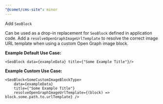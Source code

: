 ```yaml
---
"@comet/cms-site": minor
---
```


Add `SeoBlock`

Can be used as a  drop-in replacement for `SeoBlock` defined in application code. Add a `resolveOpenGraphImageUrlTemplate` to resolve the correct image URL template when using a custom Open Graph image block.

**Example Default Use Case:**
```tsx
<SeoBlock data={exampleData} title={"Some Example Title"}/>
```

**Example Custom Use Case:**
```tsx
<SeoBlock<SomeCustomImageBlockType> 
    data={exampleData} 
    title={"Some Example Title"} 
    resolveOpenGraphImageUrlTemplate={(block) => block.some.path.to.urlTemplate} />
```

